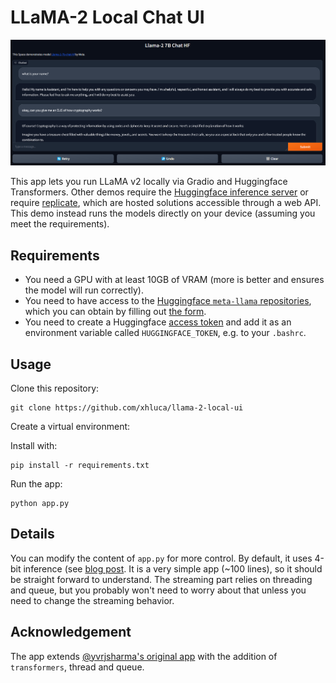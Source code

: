 # LLaMA-2 Local Chat UI

![An image showing the user interface of the app](assets/demo.png)

This app lets you run LLaMA v2 locally via Gradio and Huggingface Transformers. Other demos require the [Huggingface inference server](https://huggingface.co/spaces/ysharma/Explore_llamav2_with_TGI) or require [replicate](https://replicate.com/a16z-infra/llama13b-v2-chat), which are hosted solutions accessible through a web API. This demo instead runs the models directly on your device (assuming you meet the requirements).


## Requirements

* You need a GPU with at least 10GB of VRAM (more is better and ensures the model will run correctly).
* You need to have access to the [Huggingface `meta-llama` repositories](https://huggingface.co/meta-llama), which you can obtain by filling out [the form](https://ai.meta.com/resources/models-and-libraries/llama-downloads/).
* You need to create a Huggingface [access token](https://huggingface.co/settings/tokens) and add it as an environment variable called `HUGGINGFACE_TOKEN`, e.g. to your `.bashrc`.

## Usage

Clone this repository:
```
git clone https://github.com/xhluca/llama-2-local-ui
```

Create a virtual environment:

Install with:
```
pip install -r requirements.txt
```

Run the app:

```
python app.py
```

## Details

You can modify the content of `app.py` for more control. By default, it uses 4-bit inference (see [blog post](https://huggingface.co/blog/4bit-transformers-bitsandbytes). It is a very simple app (~100 lines), so it should be straight forward to understand. The streaming part relies on threading and queue, but you probably won't need to worry about that unless you need to change the streaming behavior.

## Acknowledgement

The app extends [@yvrjsharma's original app](https://huggingface.co/spaces/ysharma/Explore_llamav2_with_TGI/blob/main/app.py) with the addition of `transformers`, thread and queue.
